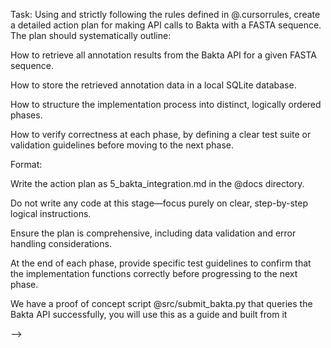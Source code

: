 Task:
Using and strictly following the rules defined in @.cursorrules, create a detailed action plan for making API calls to Bakta with a FASTA sequence. The plan should systematically outline:

How to retrieve all annotation results from the Bakta API for a given FASTA sequence.

How to store the retrieved annotation data in a local SQLite database.

How to structure the implementation process into distinct, logically ordered phases.

How to verify correctness at each phase, by defining a clear test suite or validation guidelines before moving to the next phase.

Format:

Write the action plan as 5_bakta_integration.md in the @docs directory.

Do not write any code at this stage—focus purely on clear, step-by-step logical instructions.

Ensure the plan is comprehensive, including data validation and error handling considerations.

At the end of each phase, provide specific test guidelines to confirm that the implementation functions correctly before progressing to the next phase.

We have a proof of concept script @src/submit_bakta.py that queries the Bakta API successfully, you will use this as a guide and built from it

 <!-- ## PHASE 1 UNIT TEST
# Run all unit tests for the Bakta API client
pytest amr_predictor/bakta/tests/

# Run specific test files
pytest amr_predictor/bakta/tests/test_client.py
pytest amr_predictor/bakta/tests/test_validation.py
pytest amr_predictor/bakta/tests/test_config.py

# Run tests for the example scripts
pytest amr_predictor/bakta/tests/test_run_bakta_job.py

# Run integration tests (requires internet connection)
pytest amr_predictor/bakta/tests/ --run-integration --> -->
